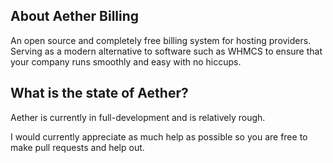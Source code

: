 ## About Aether Billing

An open source and completely free billing system for hosting providers. Serving as a modern alternative to software such as WHMCS to ensure that your company runs smoothly and easy with no hiccups. 

## What is the state of Aether?

Aether is currently  in full-development and is relatively rough.

I would currently appreciate as much help as possible so you are free to make pull requests and help out.